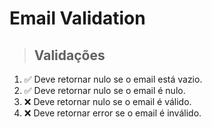 # Email Validation

> ## Validações
1. ✅ Deve retornar nulo se o email está vazio.
2. ✅ Deve retornar nulo se o email é nulo.
3. ❌ Deve retornar nulo se o email é válido.
4. ❌ Deve retornar error se o email é inválido.